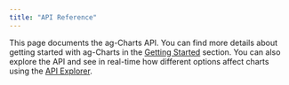 ```yaml
---
title: "API Reference"
---
```


This page documents the ag-Charts API. You can find more details about getting started with ag-Charts in the [Getting Started](../charts/) section. You can also explore the API and see in real-time how different options affect charts using the [API Explorer](../charts-api-explorer/).

<api-documentation source='api.json' config='{ "showSnippets": true }'></api-documentation>
